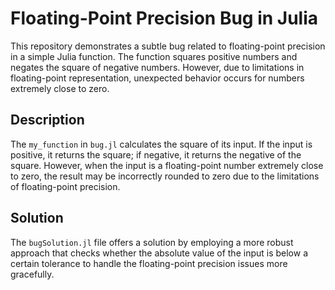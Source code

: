 # Floating-Point Precision Bug in Julia
This repository demonstrates a subtle bug related to floating-point precision in a simple Julia function. The function squares positive numbers and negates the square of negative numbers. However, due to limitations in floating-point representation, unexpected behavior occurs for numbers extremely close to zero.

## Description
The `my_function` in `bug.jl` calculates the square of its input. If the input is positive, it returns the square; if negative, it returns the negative of the square.  However, when the input is a floating-point number extremely close to zero, the result may be incorrectly rounded to zero due to the limitations of floating-point precision.

## Solution
The `bugSolution.jl` file offers a solution by employing a more robust approach that checks whether the absolute value of the input is below a certain tolerance to handle the floating-point precision issues more gracefully.